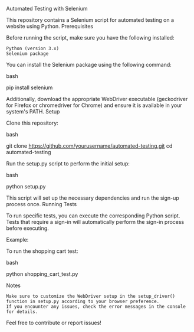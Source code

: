 Automated Testing with Selenium

This repository contains a Selenium script for automated testing on a website using Python.
Prerequisites

Before running the script, make sure you have the following installed:

    Python (version 3.x)
    Selenium package

You can install the Selenium package using the following command:

bash

pip install selenium

Additionally, download the appropriate WebDriver executable (geckodriver for Firefox or chromedriver for Chrome) and ensure it is available in your system's PATH.
Setup

Clone this repository:

bash

git clone https://github.com/yourusername/automated-testing.git
cd automated-testing

Run the setup.py script to perform the initial setup:

bash

python setup.py

This script will set up the necessary dependencies and run the sign-up process once.
Running Tests

To run specific tests, you can execute the corresponding Python script. Tests that require a sign-in will automatically perform the sign-in process before executing.

Example:

To run the shopping cart test:

bash

python shopping_cart_test.py

Notes

    Make sure to customize the WebDriver setup in the setup_driver() function in setup.py according to your browser preference.
    If you encounter any issues, check the error messages in the console for details.

Feel free to contribute or report issues!